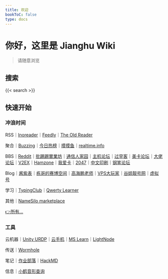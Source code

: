```yaml
---
title: 欢迎
bookToC: false
type: docs
---
```


# 你好，这里是 Jianghu Wiki

> 请随意浏览

## 搜索

{{< search >}}

## 快速开始

### 冲浪时间

RSS｜[Inoreader](https://www.inoreader.com/)｜[Feedly](https://feedly.com/i/my)｜[The Old Reader](https://theoldreader.com)

聚合｜[Buzzing](https://www.buzzing.cc/)｜[今日热榜](https://tophub.today/)｜[摸摸鱼](https://momoyu.cc)｜[realtime.info](http://realtime.info/)

BBS｜[Reddit](https://www.reddit.com/)｜[批踢踢實業坊](https://www.ptt.cc/bbs/hotboards.html)｜[通信人家园](https://www.txrjy.com/forum.php)｜[主机论坛](https://hostloc.com/misc.php?mod=ranklist)｜[过早客](https://www.guozaoke.com/?tab=latest)｜[美卡论坛](https://www.uscardforum.com/top?period=daily)｜[大佬论坛](https://dalao.net/)｜[V2EX](https://www.v2ex.com/changes)｜[Hamzone](https://bbs.hamzone.cn/)｜[我爱卡](https://www.51credit.com/)｜[2047](https://2047.one/)｜[中文印刷](https://www.cnprint.org/bbs/index.php)｜[钢笔论坛](http://www.penbbs.com/forum.php)

Blog｜[酱紫表](https://qust.me/)｜[栋哥的赛博空间](https://liuyandong.com/)｜[高海鹏老师](https://www.gaohaipeng.com/)｜[VPS大玩家](https://www.vpsdawanjia.com/)｜[谷姐靓号网](https://www.goojie.eu/)｜[虚拟号](https://xunihao.net/)

学习｜[TypingClub](https://www.typingclub.com/sportal/program-3.game)｜[Qwerty Learner](https://qwerty.kaiyi.cool/)

其他｜[NameSilo marketplace](https://www.namesilo.com/Marketplace)

[👉所有…](/fav/s/)

### 工具

云机器｜[Unity URDP](https://urdp.unity.cn/host-list)｜[云手机](https://cloudphoneh5.buy.139.com/#/cloudphone)｜[MS Learn](https://learn.microsoft.com/zh-cn/training/modules/implement-common-integration-features-finance-ops/10-exercise-1)｜[LightNode](https://console.lightnode.com/)

传送｜[Wormhole](https://wormhole.app/)

笔记｜[作业部落](https://www.zybuluo.com/mdeditor#2412183)｜[HackMD](https://hackmd.io/)

信息｜[小鹤音形查询](http://react.xhup.club/search)
